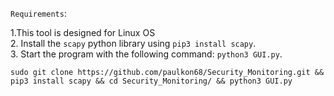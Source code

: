 `Requirements`:

1.This tool is designed for Linux OS\
2. Install the `scapy` python library using `pip3 install scapy`.\
3. Start the program with the following command: `python3 GUI.py`.

```
sudo git clone https://github.com/paulkon68/Security_Monitoring.git && pip3 install scapy && cd Security_Monitoring/ && python3 GUI.py 
```

